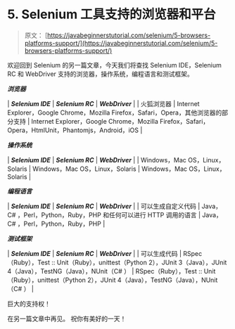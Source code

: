 # 5\. Selenium 工具支持的浏览器和平台

> 原文： [https://javabeginnerstutorial.com/selenium/5-browsers-platforms-support/](https://javabeginnerstutorial.com/selenium/5-browsers-platforms-support/)

欢迎回到 Selenium 的另一篇文章，今天我们将查找 Selenium IDE，Selenium RC 和 WebDriver 支持的浏览器，操作系统，编程语言和测试框架。

***浏览器***

| ***Selenium IDE*** | ***Selenium RC*** | ***WebDriver*** |
| 火狐浏览器 | Internet Explorer，Google Chrome，Mozilla Firefox，Safari，Opera，其他浏览器的部分支持 | Internet Explorer，Google Chrome，Mozilla Firefox，Safari，Opera，HtmlUnit，Phantomjs，Android，iOS |

***操作系统***

| ***Selenium IDE*** | ***Selenium RC*** | ***WebDriver*** |
| Windows，Mac OS，Linux，Solaris | Windows，Mac OS，Linux，Solaris | Windows，Mac OS，Linux，Solaris |

***编程语言***

| ***Selenium IDE*** | ***Selenium RC*** | ***WebDriver*** |
| 可以生成自定义代码 | Java，C# ，Perl，Python，Ruby，PHP 和任何可以进行 HTTP 调用的语言 | Java，C# ，Perl，Python，Ruby，PHP |

***测试框架***

| ***Selenium IDE*** | ***Selenium RC*** | ***WebDriver*** |
| 可以生成代码 | RSpec（Ruby），Test :: Unit（Ruby），unittest（Python 2），JUnit 3（Java），JUnit 4（Java），TestNG（Java），NUnit（C# ） | RSpec（Ruby），Test :: Unit（Ruby），unittest（Python 2），JUnit 4（Java），TestNG（Java），NUnit（C# ） |

巨大的支持权！

在另一篇文章中再见。 祝你有美好的一天！

